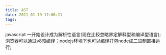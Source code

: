 ```yaml
---
title: AST
date: 2021-01-19 17:06:11
tags:
---
```


javascript 一开始设计成为解析性语言(现在比较忽略界定解释型和编译型语言);
浏览器可以通过v8预编译；nodejs环境下也可以编译打包node成二进制直接运行;